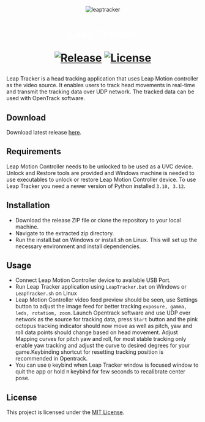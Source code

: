 <div align="center">

![leaptracker](https://github.com/serifpersia/leap-headtracker/assets/62844718/515eddf8-9f61-4832-a2f9-3827e5781023)

<h1><span class="piano-text" style="color: white;">Leap Tracker</span>

[![Release](https://img.shields.io/github/release/serifpersia/leap-headtracker.svg?style=flat-square)](https://github.com/serifpersia/leap-headtracker-esp32/releases)
[![License](https://img.shields.io/github/license/serifpersia/leap-headtracker?color=blue&style=flat-square)](https://raw.githubusercontent.com/serifpersia/leap-headtracker/master/LICENSE)

</div>

Leap Tracker is a head tracking application that uses Leap Motion controller as the video source. It enables users to track head movements in real-time and transmit the tracking data over UDP network. The tracked data can be used with OpenTrack software.

## Download
Download latest release [here](https://github.com/serifpersia/leap-headtracker/releases).

## Requirements
Leap Motion Controller needs to be unlocked to be used as a UVC device.
Unlock and Restore tools are provided and Windows machine is needed to use executables to unlock or restore Leap Motion Controller device.
To use Leap Tracker you need a newer version of Python installed `3.10, 3.12`.

## Installation
- Download the release ZIP file or clone the repository to your local machine.
- Navigate to the extracted zip directory.
- Run the install.bat on Windows or install.sh on Linux. This will set up the necessary environment and install dependencies.

## Usage
- Connect Leap Motion Controller device to available USB Port.
- Run Leap Tracker application using `LeapTracker.bat` on Windows or `LeapTracker.sh` on Linux
- Leap Motion Controller video feed preview should be seen, use Settings button to adjust the image feed for better tracking `exposure, gamma, leds, rotatiom, zoom`.
Launch Opentrack software and use UDP over network as the source for tracking data, press `Start` button and the pink octopus tracking indicator should now move as well as pitch, yaw and roll data points should change based on head movement. Adjust Mapping curves for pitch yaw and roll, for most stable tracking only enable yaw tracking and adjust the curve to desired degrees for your game.Keybinding shortcut for resetting tracking position is recommended in Opentrack.
- You can use `Q` keybind when Leap Tracker window is focused window to quit the app or hold `R` keybind for few seconds to recalibrate center pose.

## License
This project is licensed under the [MIT License](LICENSE).
